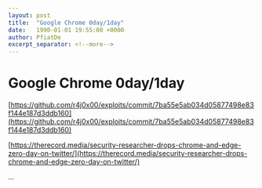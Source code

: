 ```yaml
---
layout: post
title:  "Google Chrome 0day/1day"
date:   1990-01-01 19:55:00 +0000
author: PfiatDe
excerpt_separator: <!--more-->
---
```


# Google Chrome 0day/1day

[https://github.com/r4j0x00/exploits/commit/7ba55e5ab034d05877498e83f144e187d3ddb160](https://github.com/r4j0x00/exploits/commit/7ba55e5ab034d05877498e83f144e187d3ddb160)

[https://therecord.media/security-researcher-drops-chrome-and-edge-zero-day-on-twitter/](https://therecord.media/security-researcher-drops-chrome-and-edge-zero-day-on-twitter/)

...
<!--more-->
